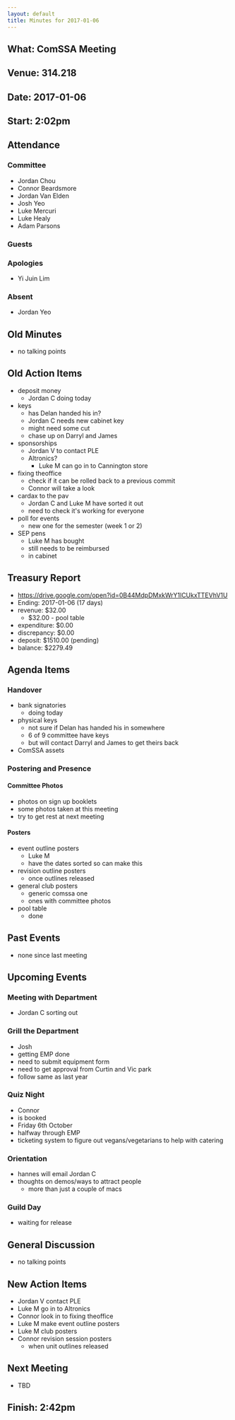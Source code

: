 ```yaml
---
layout: default
title: Minutes for 2017-01-06
---
```


## What: ComSSA Meeting

## Venue: 314.218

## Date: 2017-01-06

## Start: 2:02pm

## Attendance

### Committee
- Jordan Chou
- Connor Beardsmore
- Jordan Van Elden
- Josh Yeo
- Luke Mercuri
- Luke Healy
- Adam Parsons

### Guests

### Apologies
- Yi Juin Lim

### Absent
- Jordan Yeo

## Old Minutes
- no talking points

## Old Action Items
- deposit money
	- Jordan C doing today
- keys
	- has Delan handed his in?
	- Jordan C needs new cabinet key
	- might need some cut
	- chase up on Darryl and James
- sponsorships
	- Jordan V to contact PLE
	- Altronics?
		- Luke M can go in to Cannington store
- fixing theoffice
	- check if it can be rolled back to a previous commit
	- Connor will take a look
- cardax to the pav
	- Jordan C and Luke M have sorted it out
	- need to check it's working for everyone
- poll for events
	- new one for the semester (week 1 or 2)
- SEP pens
	- Luke M has bought
	- still needs to be reimbursed
	- in cabinet

## Treasury Report
- https://drive.google.com/open?id=0B44MdpDMxkWrY1lCUkxTTEVhV1U
- Ending: 2017-01-06 (17 days)
- revenue: $32.00
	- $32.00 - pool table
- expenditure: $0.00
- discrepancy: $0.00
- deposit: $1510.00 (pending)
- balance: $2279.49

## Agenda Items

### Handover
- bank signatories
	- doing today
- physical keys
	- not sure if Delan has handed his in somewhere
	- 6 of 9 committee have keys
	- but will contact Darryl and James to get theirs back
- ComSSA assets

### Postering and Presence

#### Committee Photos
- photos on sign up booklets
- some photos taken at this meeting
- try to get rest at next meeting

#### Posters
- event outline posters
	- Luke M
	- have the dates sorted so can make this
- revision outline posters
	- once outlines released
- general club posters
	- generic comssa one
	- ones with committee photos
- pool table
	- done

## Past Events
- none since last meeting

## Upcoming Events

### Meeting with Department
- Jordan C sorting out

### Grill the Department
- Josh
- getting EMP done
- need to submit equipment form
- need to get approval from Curtin and Vic park
- follow same as last year

### Quiz Night
- Connor
- is booked
- Friday 6th October
- halfway through EMP
- ticketing system to figure out vegans/vegetarians to help with catering

### Orientation
- hannes will email Jordan C
- thoughts on demos/ways to attract people
	- more than just a couple of macs

### Guild Day
- waiting for release 

## General Discussion
- no talking points

## New Action Items
- Jordan V contact PLE
- Luke M go in to Altronics
- Connor look in to fixing theoffice
- Luke M make event outline posters
- Luke M club posters
- Connor revision session posters
	- when unit outlines released

## Next Meeting
- TBD

## Finish: 2:42pm